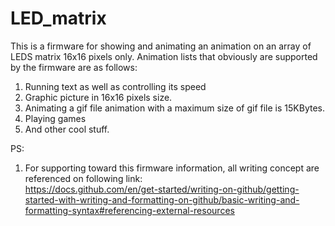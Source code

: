 # LED_matrix

This is a firmware for showing and animating an animation on an array of LEDS matrix 16x16 pixels only.
Animation lists that obviously are supported by the firmware are as follows:
1. Running text as well as controlling its speed
1. Graphic picture in 16x16 pixels size.
1. Animating a gif file animation with a maximum size of gif file is 15KBytes.
1. Playing games
1. And other cool stuff.













PS:
1. For supporting toward this firmware information, all writing concept are referenced on following link: <br />
https://docs.github.com/en/get-started/writing-on-github/getting-started-with-writing-and-formatting-on-github/basic-writing-and-formatting-syntax#referencing-external-resources
